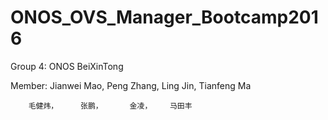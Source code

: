 # ONOS_OVS_Manager_Bootcamp2016

Group 4: ONOS BeiXinTong

Member: Jianwei Mao, Peng Zhang, Ling Jin, Tianfeng Ma

        毛健炜，     张鹏，      金凌，    马田丰
